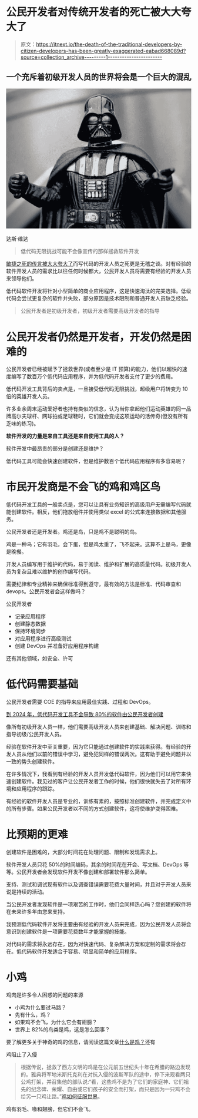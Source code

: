 # 公民开发者对传统开发者的死亡被大大夸大了

> 原文：<https://itnext.io/the-death-of-the-traditional-developers-by-citizen-developers-has-been-greatly-exaggerated-eabad668089d?source=collection_archive---------1----------------------->

## 一个充斥着初级开发人员的世界将会是一个巨大的混乱

![](img/af4b8921814e024d7d022992cef12899.png)

达斯·维达

> 低代码无限挑战可能不会像宣传的那样拯救软件开发

[敏捷之死的传言被大大夸大了](/agile-isnt-dead-and-it-can-t-be-killed-64d4ceba9e50)而写代码的开发人员之死更是无稽之谈。对有经验的软件开发人员的需求比以往任何时候都大，公民开发人员将需要有经验的开发人员来领导他们。

低代码软件开发将针对小型简单的商业应用程序，这是快速淘汰的完美选择。低级代码会尝试更复杂的软件并失败，部分原因是技术限制和普通开发人员缺乏经验。

> 公民开发者是初级开发者，初级开发者需要高级开发者的指导

# 公民开发者仍然是开发者，开发仍然是困难的

公民开发者已经被赋予了拯救世界(或者至少是 IT 预算)的能力，他们以超快的速度编写了数百万个低代码应用程序，并为低代码开发者支付了更少的费用。

低代码开发工具背后的卖点是，一旦接受低代码无限挑战，超级用户将转变为 10 倍的英雄开发人员。

许多业余周末运动爱好者也持有类似的信念，认为当你拿起他们运动英雄的同一品牌高尔夫球杆、网球拍或足球鞋时，它们就会变成这项运动的活传奇(但没有所有乏味的练习)。

**软件开发的力量是来自工具还是来自使用工具的人？**

软件开发中最昂贵的部分是创建还是维护？

低代码工具可能会快速创建软件，但是维护数百个低代码应用程序有多容易呢？

# **市民开发商是不会飞的鸡和鸡区鸟**

低代码开发工具的一般卖点是，您可以让具有业务知识的高级用户无需编写代码就能创建软件。相反，他们拖放组件并使用类似 excel 的公式来连接数据和其他服务。

公民开发者还是开发者。鸡还是鸟，只是鸡不是聪明的鸟。

鸡是一种鸟；它有羽毛，会下蛋，但是鸡太重了，飞不起来。这算不上是鸟，更像是晚餐。

开发人员编写用于维护的代码，易于阅读、维护和扩展的高质量代码。初级开发人员为复杂且难以维护的创作编写代码。

需要纪律和专业精神来确保标准得到遵守，最有效的方法是标准、代码审查和 devops。公民开发者会这样做吗？

公民开发者

*   记录应用程序
*   创建静态数据
*   保持环境同步
*   对应用程序进行高级测试
*   创建 DevOps 并准备好应用程序构建

还有其他领域，如安全、许可

# 低代码需要基础

公民开发者需要 COE 的指导来应用最佳实践、过程和 DevOps。

[到 2024 年，低代码开发工具不会导致 80%的软件由公民开发者创建](https://blog.devgenius.io/why-low-code-development-tools-will-not-result-in-80-of-software-being-created-by-citizen-ad6143a60e48)

像所有初级开发人员一样，他们需要高级开发人员来创建基础、解决问题、训练和指导初级/公民开发人员。

经验在软件开发中至关重要，因为它只能通过创建软件的实践来获得。有经验的开发人员从他们以前的错误中学习，避免犯同样的错误两次。这有助于避免问题并以一致的势头创建软件。

在许多情况下，我看到有经验的开发人员开发低代码软件，因为他们可以用它来快速创建软件。我见过的客户让公民开发者工作的时候，他们很快就失去了对所有环境和应用程序的跟踪。

有经验的软件开发人员是专业的，训练有素的，按照标准创建软件，并完成定义中的所有步骤。如果公民开发者以不同的方式创建软件，这将使维护变得困难。

# 比预期的更难

创建软件是困难的，大部分时间花在处理问题、限制和发现需求上。

软件开发人员只花 50%的时间编码，其余的时间花在开会、写文档、DevOps 等等。公民开发者会发现软件开发不像创建和部署软件那么简单。

支持、测试和调试现有软件以及调查错误需要花费大量时间，并且对于开发人员来说是持续的活动。

当公民开发者发现软件是一项艰苦的工作时，他们会同样热心吗？您创建的软件将在未来许多年由您来支持。

我预测低代码软件开发将主要由有经验的开发人员来完成，因为公民开发人员将会意识到创建软件是一项需要花费数年才能掌握的技能。

对代码的需求将永远存在，因为对快速代码、复杂解决方案和定制的需求将会存在。低代码软件开发适合于容易、明显和简单的应用程序。

# **小鸡**

鸡肉是许多令人困惑的问题的来源

*   小鸡为什么要过马路？
*   先有什么，鸡？
*   如果鸡不会飞，为什么它会有翅膀？
*   世界上 82%的鸟类是鸡，这是怎么回事？

要了解更多关于神奇的鸡的信息，请阅读这篇文章[什么是鸡？](https://web.extension.illinois.edu/eggs/res08-whatis.html)还有

鸡阻止了入侵

> 根据传说，拯救了西方文明的鸡是在公元前五世纪头十年在希腊的路边发现的。雅典将军地米斯托克利在对抗入侵的波斯军队的途中，停下来观看两只公鸡打架，并召集他的部队说:“看，这些鸡不是为了它们的家庭神、它们祖先的纪念碑、荣耀、自由或它们孩子的安全而打架，而只是因为一只鸡不会给另一只鸡让路。”[鸡如何征服世界](https://www.smithsonianmag.com/history/how-the-chicken-conquered-the-world-87583657/)。

鸡有羽毛、喙和翅膀，但它们不会飞。